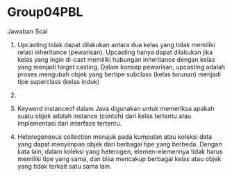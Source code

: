 # Group04PBL
Jawaban Soal

1. Upcasting tidak dapat dilakukan antara dua kelas yang tidak memiliki relasi inheritance (pewarisan). Upcasting hanya dapat dilakukan jika kelas yang ingin di-cast memiliki hubungan inheritance dengan kelas yang menjadi target casting. Dalam konsep pewarisan, upcasting adalah proses mengubah objek yang bertipe subclass (kelas turunan) menjadi tipe superclass (kelas induk)

2. 
3. Keyword instanceof dalam Java digunakan untuk memeriksa apakah suatu objek adalah instance (contoh) dari kelas tertentu atau implementasi dari interface tertentu.
4. Heterogeneous collection merujuk pada kumpulan atau koleksi data yang dapat menyimpan objek dari berbagai tipe yang berbeda. Dengan kata lain, dalam koleksi yang heterogen, elemen-elemennya tidak harus memiliki tipe yang sama, dan bisa mencakup berbagai kelas atau objek yang tidak terkait satu sama lain.
